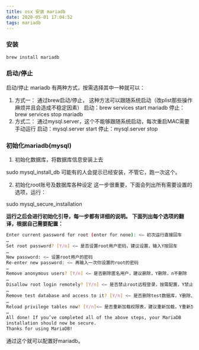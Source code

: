 ```yaml
---
title: osx 安装 mariadb
date: 2020-05-01 17:04:52
tags: mariadb
---
```


### 安装

```bash
brew install mariadb
```

### 启动/停止
启动/停止 mariadb 有两种方式，按需选择其中一种就可以：

1. 方式一： 通过brew启动/停止，
   这种方法可以跟随系统启动（改plist那些操作麻烦并且会造成不稳定因素）
   启动：brew services start mariadb
   停止：brew services stop mariadb
2. 方式二： 通过mysql.server，这个不能够跟随系统启动，每次重启MAC需要手动运行
   启动：mysql.server start
   停止：mysql.server stop

<!--more-->

###  初始化mariadb(mysql)

1. 初始化数据库，将数据库信息安装上去

  sudo mysql_install_db
  可能有的人会提示已经安装，不管它，跑一次这个。

2. 初始化root账号及数据库各种设定
  这一步很重要，下面会列出所有需要设置的选项，运行：

  sudo mysql_secure_installation
  


**运行之后会进行初始化引导，每一步都有详细的说明。**
**下面列出每个选项的翻译，根据自己需要配置：**

```bash
Enter current password for root (enter for none): <– 初次运行直接回车
…
Set root password? [Y/n] <– 是否设置root用户密码，建议设置，输入Y按回车
…
New password: <– 设置root用户的密码
Re-enter new password: <– 再输入一次你设置的root的密码
…
Remove anonymous users? [Y/n] <– 是否删除匿名用户，建议删除，Y删除，n不删除
…
Disallow root login remotely? [Y/n] <– 是否禁止root远程登录，按需配置，Y禁止远程登录，n开启远程登录
…
Remove test database and access to it? [Y/n] <– 是否删除test数据库，Y删除、n留着
…
Reload privilege tables now? [Y/n]<– 是否重新加载权限表，建议重新加载，Y重新加载，n不重新加载
…
All done! If you’ve completed all of the above steps, your MariaDB
installation should now be secure.
Thanks for using MariaDB!
```

通过这个就可以配置好mariadb。
